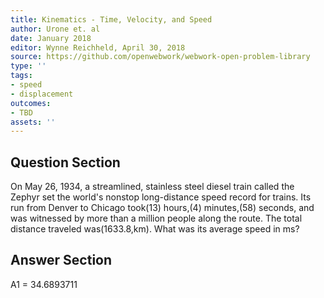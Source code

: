 ```yaml
---
title: Kinematics - Time, Velocity, and Speed
author: Urone et. al
date: January 2018
editor: Wynne Reichheld, April 30, 2018
source: https://github.com/openwebwork/webwork-open-problem-library
type: ''
tags:
- speed
- displacement
outcomes:
- TBD
assets: ''
---
```


## Question Section 

On May 26, 1934, a streamlined, stainless steel diesel train called the Zephyr set the world's nonstop long-distance speed record for trains. Its run from Denver to Chicago took(13) hours,(4) minutes,(58) seconds, and was witnessed by more than a million people along the route. The total distance traveled was(1633.8,km). What was its average speed in ms?



## Answer Section

A1 = 34.6893711